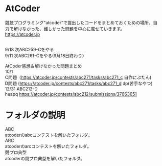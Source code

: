 # AtCoder
競技プログラミング"atcoder"で提出したコードをまとめておくための場所。自力で解けなかった、難しかった問題を中心に載せていきます。
https://atcoder.jp

<br>
9/18 次ABC259-Cをやる<br>
9/11 次ABC261-Cをやる(9月18日終わり）
<br>

AtCoder感想＆解けなかった問題まとめ<br>
10/1 <br>C問題（https://atcoder.jp/contests/abc271/tasks/abc271_c 自作にぶたん)<br>
     D問題 (https://atcoder.jp/contests/abc271/tasks/abc271_d dp(苦手なやつ)<br>
12/31 ABC212-D<br>heapq https://atcoder.jp/contests/abc212/submissions/37663051<br>

# フォルダの説明
ABC
<br>atcoderのabcコンテストを解いたフォルダ。<br>
ARC
<br>atcoderのarcコンテストを解いたフォルダ。<br>
競プロ典型
<br>atcoderの競プロ典型を解いたフォルダ。<br>

